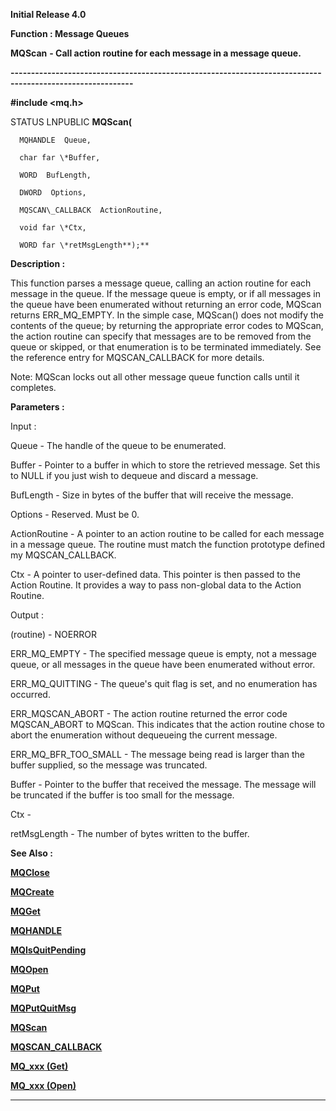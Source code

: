 




<!--
 /\* Font Definitions \*/
 @font-face
 {font-family:Helv;
 panose-1:2 11 6 4 2 2 2 3 2 4;}
@font-face
 {font-family:"Cambria Math";
 panose-1:2 4 5 3 5 4 6 3 2 4;}
 /\* Style Definitions \*/
 p.MsoNormal, li.MsoNormal, div.MsoNormal
 {margin-top:0cm;
 margin-right:0cm;
 margin-bottom:8.0pt;
 margin-left:0cm;
 line-height:107%;
 font-size:11.0pt;
 font-family:"Calibri",sans-serif;}
.MsoChpDefault
 {font-size:11.0pt;}
.MsoPapDefault
 {margin-bottom:8.0pt;
 line-height:107%;}
 /\* Page Definitions \*/
 @page WordSection1
 {size:612.0pt 792.0pt;
 margin:72.0pt 72.0pt 72.0pt 72.0pt;}
div.WordSection1
 {page:WordSection1;}
-->




**Initial Release 4.0**



**Function : Message Queues**



**MQScan** **- Call
action routine for each message in a message queue.**


**----------------------------------------------------------------------------------------------------------**



**#include <mq.h>**



STATUS
LNPUBLIC **MQScan(**  

      MQHANDLE  Queue,  

      char far \*Buffer,  

      WORD  BufLength,  

      DWORD  Options,  

      MQSCAN\_CALLBACK  ActionRoutine,  

      void far \*Ctx,  

      WORD far \*retMsgLength**);**



**Description :**



This
function parses a message queue, calling an action routine for each message in
the queue.  If the message queue is empty, or if all messages in the queue have
been enumerated without returning an error code, MQScan returns ERR\_MQ\_EMPTY. 
In the simple case, MQScan() does not modify the contents of the queue;  by
returning the appropriate error codes to MQScan, the action routine can specify
that messages are to be removed from the queue or skipped, or that enumeration
is to be terminated immediately.  See the reference entry for MQSCAN\_CALLBACK
for more details.  

  

Note: MQScan locks out all other message queue function calls until it
completes.


 


**Parameters :**



Input :  

Queue  -  The handle of the queue to be enumerated.  

  

Buffer  -  Pointer to a buffer in which to store the retrieved message.  Set
this to NULL if you just wish to dequeue and discard a message.  

  

BufLength  -  Size in bytes of the buffer that will receive the message.  

  

Options  -  Reserved. Must be 0.  

  

ActionRoutine  -  A pointer to an action routine to be called for each message
in a message queue. The routine must match the function prototype defined my
MQSCAN\_CALLBACK.  

  

Ctx  -  A pointer to user-defined data.  This pointer is then passed to the
Action Routine.  It provides a way to pass non-global data to the Action
Routine.  

  




Output :  

(routine)  -  NOERROR  

ERR\_MQ\_EMPTY - The specified message queue is empty, not a message queue, or
all messages in the queue have been enumerated without error.  

ERR\_MQ\_QUITTING - The queue's quit flag is set, and no enumeration has
occurred.  

ERR\_MQSCAN\_ABORT - The action routine returned the error code MQSCAN\_ABORT to
MQScan. This indicates that the action routine chose to abort the enumeration
without dequeueing the current message.  

ERR\_MQ\_BFR\_TOO\_SMALL - The message being read is larger than the buffer
supplied, so the message was truncated.  

  

  

Buffer  -  Pointer to the buffer that received the message.  The message will
be truncated if the buffer is too small for the message.   

  

Ctx  -    

  

retMsgLength  -  The number of bytes written to the buffer.  

  




 **See Also :**


**[MQClose](MQClose.md)**


**[MQCreate](MQCreate.md)**


**[MQGet](MQGet.md)**


**[MQHANDLE](MQHANDLE.md)**


**[MQIsQuitPending](MQIsQuitPending.md)**


**[MQOpen](MQOpen.md)**


**[MQPut](MQPut.md)**


**[MQPutQuitMsg](MQPutQuitMsg.md)**


**[MQScan](MQScan.md)**


**[MQSCAN\_CALLBACK](notes:///8525872100478C66/61FD4E9848264AD28525620B006BA8BD/A08D2441ECBB08DD8525621B00482D18)**


**[MQ\_xxx (Get)](notes:///8525872100478C66/61FD4E9848264AD28525620B006BA8BD/3E0ED98EFE0F295B8525621B00486DDE)**


**[MQ\_xxx (Open)](notes:///8525872100478C66/61FD4E9848264AD28525620B006BA8BD/67B84476621A4A5A8525667A006E85EC)**



----------------------------------------------------------------------------------------------------------


 





